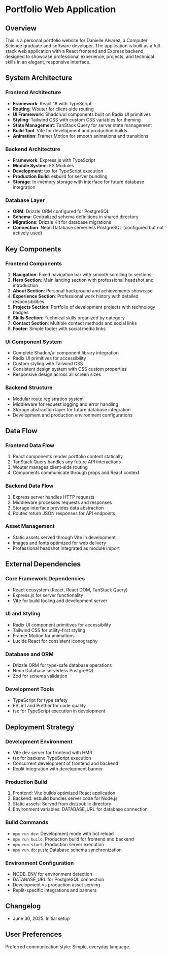 # Portfolio Web Application

## Overview

This is a personal portfolio website for Danielle Alvarez, a Computer Science graduate and software developer. The application is built as a full-stack web application with a React frontend and Express backend, designed to showcase professional experience, projects, and technical skills in an elegant, responsive interface.

## System Architecture

### Frontend Architecture
- **Framework**: React 18 with TypeScript
- **Routing**: Wouter for client-side routing
- **UI Framework**: Shadcn/ui components built on Radix UI primitives
- **Styling**: Tailwind CSS with custom CSS variables for theming
- **State Management**: TanStack Query for server state management
- **Build Tool**: Vite for development and production builds
- **Animation**: Framer Motion for smooth animations and transitions

### Backend Architecture
- **Framework**: Express.js with TypeScript
- **Module System**: ES Modules
- **Development**: tsx for TypeScript execution
- **Production Build**: esbuild for server bundling
- **Storage**: In-memory storage with interface for future database integration

### Database Layer
- **ORM**: Drizzle ORM configured for PostgreSQL
- **Schema**: Centralized schema definitions in shared directory
- **Migrations**: Drizzle Kit for database migrations
- **Connection**: Neon Database serverless PostgreSQL (configured but not actively used)

## Key Components

### Frontend Components
1. **Navigation**: Fixed navigation bar with smooth scrolling to sections
2. **Hero Section**: Main landing section with professional headshot and introduction
3. **About Section**: Personal background and achievements showcase
4. **Experience Section**: Professional work history with detailed responsibilities
5. **Projects Section**: Portfolio of development projects with technology badges
6. **Skills Section**: Technical skills organized by category
7. **Contact Section**: Multiple contact methods and social links
8. **Footer**: Simple footer with social media links

### UI Component System
- Complete Shadcn/ui component library integration
- Radix UI primitives for accessibility
- Custom styling with Tailwind CSS
- Consistent design system with CSS custom properties
- Responsive design across all screen sizes

### Backend Structure
- Modular route registration system
- Middleware for request logging and error handling
- Storage abstraction layer for future database integration
- Development and production environment configurations

## Data Flow

### Frontend Data Flow
1. React components render portfolio content statically
2. TanStack Query handles any future API interactions
3. Wouter manages client-side routing
4. Components communicate through props and React context

### Backend Data Flow
1. Express server handles HTTP requests
2. Middleware processes requests and responses
3. Storage interface provides data abstraction
4. Routes return JSON responses for API endpoints

### Asset Management
- Static assets served through Vite in development
- Images and fonts optimized for web delivery
- Professional headshot integrated as module import

## External Dependencies

### Core Framework Dependencies
- React ecosystem (React, React DOM, TanStack Query)
- Express.js for server functionality
- Vite for build tooling and development server

### UI and Styling
- Radix UI component primitives for accessibility
- Tailwind CSS for utility-first styling
- Framer Motion for animations
- Lucide React for consistent iconography

### Database and ORM
- Drizzle ORM for type-safe database operations
- Neon Database serverless PostgreSQL
- Zod for schema validation

### Development Tools
- TypeScript for type safety
- ESLint and Prettier for code quality
- tsx for TypeScript execution in development

## Deployment Strategy

### Development Environment
- Vite dev server for frontend with HMR
- tsx for backend TypeScript execution
- Concurrent development of frontend and backend
- Replit integration with development banner

### Production Build
1. Frontend: Vite builds optimized React application
2. Backend: esbuild bundles server code for Node.js
3. Static assets: Served from dist/public directory
4. Environment variables: DATABASE_URL for database connection

### Build Commands
- `npm run dev`: Development mode with hot reload
- `npm run build`: Production build for frontend and backend
- `npm run start`: Production server execution
- `npm run db:push`: Database schema synchronization

### Environment Configuration
- NODE_ENV for environment detection
- DATABASE_URL for PostgreSQL connection
- Development vs production asset serving
- Replit-specific integrations and banners

## Changelog
- June 30, 2025. Initial setup

## User Preferences

Preferred communication style: Simple, everyday language.